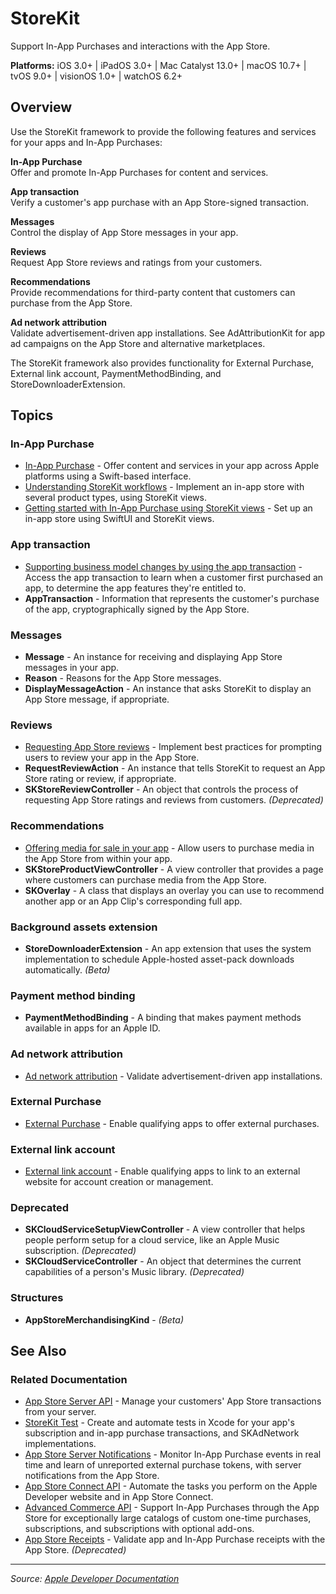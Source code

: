 # StoreKit

Support In-App Purchases and interactions with the App Store.

**Platforms:** iOS 3.0+ | iPadOS 3.0+ | Mac Catalyst 13.0+ | macOS 10.7+ | tvOS 9.0+ | visionOS 1.0+ | watchOS 6.2+

## Overview

Use the StoreKit framework to provide the following features and services for your apps and In-App Purchases:

**In-App Purchase**  
Offer and promote In-App Purchases for content and services.

**App transaction**  
Verify a customer's app purchase with an App Store-signed transaction.

**Messages**  
Control the display of App Store messages in your app.

**Reviews**  
Request App Store reviews and ratings from your customers.

**Recommendations**  
Provide recommendations for third-party content that customers can purchase from the App Store.

**Ad network attribution**  
Validate advertisement-driven app installations. See AdAttributionKit for app ad campaigns on the App Store and alternative marketplaces.

The StoreKit framework also provides functionality for External Purchase, External link account, PaymentMethodBinding, and StoreDownloaderExtension.

## Topics

### In-App Purchase
- [In-App Purchase](https://developer.apple.com/documentation/storekit/in-app_purchase) - Offer content and services in your app across Apple platforms using a Swift-based interface.
- [Understanding StoreKit workflows](https://developer.apple.com/documentation/storekit/understanding_storekit_workflows) - Implement an in-app store with several product types, using StoreKit views.
- [Getting started with In-App Purchase using StoreKit views](https://developer.apple.com/documentation/storekit/getting_started_with_in-app_purchase_using_storekit_views) - Set up an in-app store using SwiftUI and StoreKit views.

### App transaction
- [Supporting business model changes by using the app transaction](https://developer.apple.com/documentation/storekit/supporting_business_model_changes_by_using_the_app_transaction) - Access the app transaction to learn when a customer first purchased an app, to determine the app features they're entitled to.
- **AppTransaction** - Information that represents the customer's purchase of the app, cryptographically signed by the App Store.

### Messages
- **Message** - An instance for receiving and displaying App Store messages in your app.
- **Reason** - Reasons for the App Store messages.
- **DisplayMessageAction** - An instance that asks StoreKit to display an App Store message, if appropriate.

### Reviews
- [Requesting App Store reviews](https://developer.apple.com/documentation/storekit/requesting_app_store_reviews) - Implement best practices for prompting users to review your app in the App Store.
- **RequestReviewAction** - An instance that tells StoreKit to request an App Store rating or review, if appropriate.
- **SKStoreReviewController** - An object that controls the process of requesting App Store ratings and reviews from customers. *(Deprecated)*

### Recommendations
- [Offering media for sale in your app](https://developer.apple.com/documentation/storekit/offering_media_for_sale_in_your_app) - Allow users to purchase media in the App Store from within your app.
- **SKStoreProductViewController** - A view controller that provides a page where customers can purchase media from the App Store.
- **SKOverlay** - A class that displays an overlay you can use to recommend another app or an App Clip's corresponding full app.

### Background assets extension
- **StoreDownloaderExtension** - An app extension that uses the system implementation to schedule Apple-hosted asset-pack downloads automatically. *(Beta)*

### Payment method binding
- **PaymentMethodBinding** - A binding that makes payment methods available in apps for an Apple ID.

### Ad network attribution
- [Ad network attribution](https://developer.apple.com/documentation/storekit/ad_network_attribution) - Validate advertisement-driven app installations.

### External Purchase
- [External Purchase](https://developer.apple.com/documentation/storekit/external_purchase) - Enable qualifying apps to offer external purchases.

### External link account
- [External link account](https://developer.apple.com/documentation/storekit/external_link_account) - Enable qualifying apps to link to an external website for account creation or management.

### Deprecated
- **SKCloudServiceSetupViewController** - A view controller that helps people perform setup for a cloud service, like an Apple Music subscription. *(Deprecated)*
- **SKCloudServiceController** - An object that determines the current capabilities of a person's Music library. *(Deprecated)*

### Structures
- **AppStoreMerchandisingKind** - *(Beta)*

## See Also

### Related Documentation
- [App Store Server API](https://developer.apple.com/documentation/appstoreserverapi) - Manage your customers' App Store transactions from your server.
- [StoreKit Test](https://developer.apple.com/documentation/storekittest) - Create and automate tests in Xcode for your app's subscription and in-app purchase transactions, and SKAdNetwork implementations.
- [App Store Server Notifications](https://developer.apple.com/documentation/appstoreservernotifications) - Monitor In-App Purchase events in real time and learn of unreported external purchase tokens, with server notifications from the App Store.
- [App Store Connect API](https://developer.apple.com/documentation/appstoreconnectapi) - Automate the tasks you perform on the Apple Developer website and in App Store Connect.
- [Advanced Commerce API](https://developer.apple.com/documentation/advancedcommerceapi) - Support In-App Purchases through the App Store for exceptionally large catalogs of custom one-time purchases, subscriptions, and subscriptions with optional add-ons.
- [App Store Receipts](https://developer.apple.com/documentation/appstorereceipts) - Validate app and In-App Purchase receipts with the App Store. *(Deprecated)*

---

*Source: [Apple Developer Documentation](https://developer.apple.com/documentation/StoreKit)*
